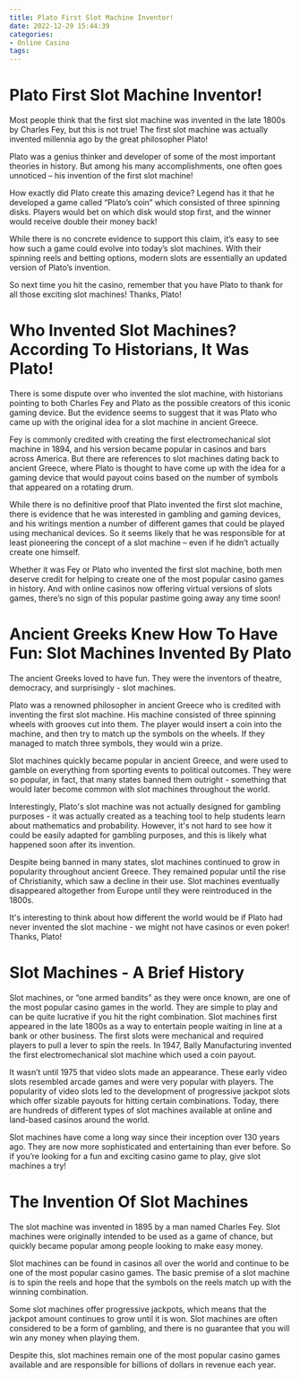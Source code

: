 ```yaml
---
title: Plato First Slot Machine Inventor!
date: 2022-12-29 15:44:39
categories:
- Online Casino
tags:
---
```



#  Plato First Slot Machine Inventor!

Most people think that the first slot machine was invented in the late 1800s by Charles Fey, but this is not true! The first slot machine was actually invented millennia ago by the great philosopher Plato!

Plato was a genius thinker and developer of some of the most important theories in history. But among his many accomplishments, one often goes unnoticed – his invention of the first slot machine!

How exactly did Plato create this amazing device? Legend has it that he developed a game called “Plato’s coin” which consisted of three spinning disks. Players would bet on which disk would stop first, and the winner would receive double their money back!

While there is no concrete evidence to support this claim, it’s easy to see how such a game could evolve into today’s slot machines. With their spinning reels and betting options, modern slots are essentially an updated version of Plato’s invention.

So next time you hit the casino, remember that you have Plato to thank for all those exciting slot machines! Thanks, Plato!

#  Who Invented Slot Machines? According To Historians, It Was Plato!

There is some dispute over who invented the slot machine, with historians pointing to both Charles Fey and Plato as the possible creators of this iconic gaming device. But the evidence seems to suggest that it was Plato who came up with the original idea for a slot machine in ancient Greece.

Fey is commonly credited with creating the first electromechanical slot machine in 1894, and his version became popular in casinos and bars across America. But there are references to slot machines dating back to ancient Greece, where Plato is thought to have come up with the idea for a gaming device that would payout coins based on the number of symbols that appeared on a rotating drum.

While there is no definitive proof that Plato invented the first slot machine, there is evidence that he was interested in gambling and gaming devices, and his writings mention a number of different games that could be played using mechanical devices. So it seems likely that he was responsible for at least pioneering the concept of a slot machine – even if he didn’t actually create one himself.

Whether it was Fey or Plato who invented the first slot machine, both men deserve credit for helping to create one of the most popular casino games in history. And with online casinos now offering virtual versions of slots games, there’s no sign of this popular pastime going away any time soon!

#  Ancient Greeks Knew How To Have Fun: Slot Machines Invented By Plato

The ancient Greeks loved to have fun. They were the inventors of theatre, democracy, and surprisingly - slot machines.

Plato was a renowned philosopher in ancient Greece who is credited with inventing the first slot machine. His machine consisted of three spinning wheels with grooves cut into them. The player would insert a coin into the machine, and then try to match up the symbols on the wheels. If they managed to match three symbols, they would win a prize.

Slot machines quickly became popular in ancient Greece, and were used to gamble on everything from sporting events to political outcomes. They were so popular, in fact, that many states banned them outright - something that would later become common with slot machines throughout the world.

Interestingly, Plato's slot machine was not actually designed for gambling purposes - it was actually created as a teaching tool to help students learn about mathematics and probability. However, it's not hard to see how it could be easily adapted for gambling purposes, and this is likely what happened soon after its invention.

Despite being banned in many states, slot machines continued to grow in popularity throughout ancient Greece. They remained popular until the rise of Christianity, which saw a decline in their use. Slot machines eventually disappeared altogether from Europe until they were reintroduced in the 1800s.

It's interesting to think about how different the world would be if Plato had never invented the slot machine - we might not have casinos or even poker! Thanks, Plato!

#  Slot Machines - A Brief History

Slot machines, or “one armed bandits” as they were once known, are one of the most popular casino games in the world. They are simple to play and can be quite lucrative if you hit the right combination. Slot machines first appeared in the late 1800s as a way to entertain people waiting in line at a bank or other business. The first slots were mechanical and required players to pull a lever to spin the reels. In 1947, Bally Manufacturing invented the first electromechanical slot machine which used a coin payout.

It wasn’t until 1975 that video slots made an appearance. These early video slots resembled arcade games and were very popular with players. The popularity of video slots led to the development of progressive jackpot slots which offer sizable payouts for hitting certain combinations. Today, there are hundreds of different types of slot machines available at online and land-based casinos around the world.

Slot machines have come a long way since their inception over 130 years ago. They are now more sophisticated and entertaining than ever before. So if you’re looking for a fun and exciting casino game to play, give slot machines a try!

#  The Invention Of Slot Machines

The slot machine was invented in 1895 by a man named Charles Fey. Slot machines were originally intended to be used as a game of chance, but quickly became popular among people looking to make easy money.

Slot machines can be found in casinos all over the world and continue to be one of the most popular casino games. The basic premise of a slot machine is to spin the reels and hope that the symbols on the reels match up with the winning combination.

Some slot machines offer progressive jackpots, which means that the jackpot amount continues to grow until it is won. Slot machines are often considered to be a form of gambling, and there is no guarantee that you will win any money when playing them.

Despite this, slot machines remain one of the most popular casino games available and are responsible for billions of dollars in revenue each year.